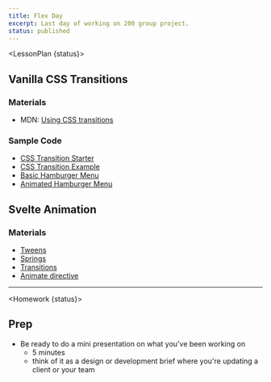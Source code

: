 ```yaml
---
title: Flex Day
excerpt: Last day of working on 200 group project.
status: published
---
```


<script>
	import Homework from "$lib/components/Homework.svelte";
	import LessonPlan from "$lib/components/LessonPlan.svelte";
	import Achievement from "$lib/components/Achievement.svelte";
</script>

<LessonPlan {status}>

<h2>Vanilla CSS Transitions</h2>

### Materials
- MDN: [Using CSS transitions](https://developer.mozilla.org/en-US/docs/Web/CSS/CSS_transitions/Using_CSS_transitions)

### Sample Code
- [CSS Transition Starter](https://codepen.io/acidtone/pen/GRwRowz)
- [CSS Transition Example](https://codepen.io/acidtone/pen/JjeWdgx)
- [Basic Hamburger Menu](https://codepen.io/acidtone/pen/WNYpQmK)
- [Animated Hamburger Menu](https://codepen.io/acidtone/pen/ZEmEWzK)

<h2>Svelte Animation</h2>

### Materials
- [Tweens](https://learn.svelte.dev/tutorial/tweens)
- [Springs](https://learn.svelte.dev/tutorial/springs)
- [Transitions](https://learn.svelte.dev/tutorial/transition)
- [Animate directive](https://learn.svelte.dev/tutorial/animate)

---

</LessonPlan>

<Homework {status}>

<h2>Prep</h2>

- Be ready to do a mini presentation on what you've been working on
  - 5 minutes
  - think of it as a design or development brief where you're updating a client or your team

</Homework>
